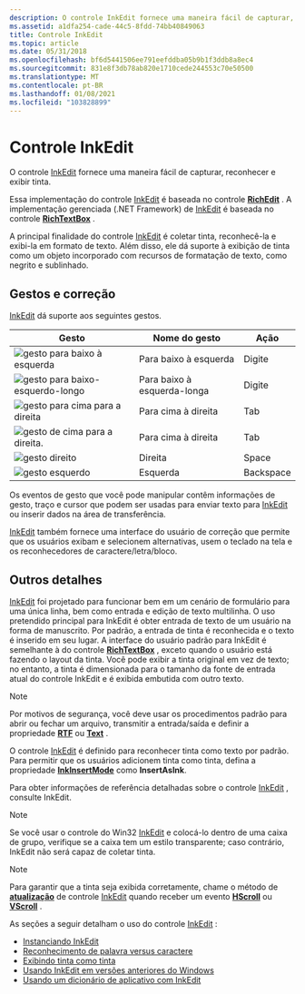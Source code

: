 ```yaml
---
description: O controle InkEdit fornece uma maneira fácil de capturar, reconhecer e exibir tinta.
ms.assetid: a1dfa254-cade-44c5-8fdd-74bb40849063
title: Controle InkEdit
ms.topic: article
ms.date: 05/31/2018
ms.openlocfilehash: bf6d5441506ee791eefddba05b9b1f3ddb8a8ec4
ms.sourcegitcommit: 831e8f3db78ab820e1710cede244553c70e50500
ms.translationtype: MT
ms.contentlocale: pt-BR
ms.lasthandoff: 01/08/2021
ms.locfileid: "103828899"
---
```

# <a name="inkedit-control"></a>Controle InkEdit

O controle [InkEdit](inkedit-control-reference.md) fornece uma maneira fácil de capturar, reconhecer e exibir tinta.

Essa implementação do controle [InkEdit](inkedit-control-reference.md) é baseada no controle [**RichEdit**](/windows/desktop/api/richole/nn-richole-iricheditole) . A implementação gerenciada (.NET Framework) de [InkEdit](/previous-versions/ms835842(v=msdn.10)) é baseada no controle [**RichTextBox**](/previous-versions/windows/) .

A principal finalidade do controle [InkEdit](inkedit-control-reference.md) é coletar tinta, reconhecê-la e exibi-la em formato de texto. Além disso, ele dá suporte à exibição de tinta como um objeto incorporado com recursos de formatação de texto, como negrito e sublinhado.

## <a name="gestures-and-correction"></a>Gestos e correção

[InkEdit](inkedit-control-reference.md) dá suporte aos seguintes gestos.



| Gesto                                                                    | Nome do gesto              | Ação               |
|----------------------------------------------------------------------------|---------------------------|----------------------|
| ![gesto para baixo à esquerda](images/d8b00c0a-f450-4f71-980f-3bca1b558e4c.gif)      | Para baixo à esquerda<br/>      | Digite<br/>     |
| ![gesto para baixo-esquerdo-longo](images/b8cb23b5-b947-477d-922f-2ffb42756804.gif) | Para baixo à esquerda-longa<br/> | Digite<br/>     |
| ![gesto para cima para a direita](images/02c34d24-c2d7-404f-b99a-742ba6de7f0c.gif)       | Para cima à direita<br/>       | Tab<br/>       |
| ![gesto de cima para a direita.](images/5e3522d3-2920-4a86-86ae-f29b01d93993.gif) | Para cima à direita<br/>  | Tab<br/>       |
| ![gesto direito](images/864cf4e1-2619-49cf-ac96-72994232e465.jpg)          | Direita<br/>          | Space<br/>     |
| ![gesto esquerdo](images/ce60cc20-1769-428d-80de-7f47c86021fb.jpg)           | Esquerda<br/>           | Backspace<br/> |



 

Os eventos de gesto que você pode manipular contêm informações de gesto, traço e cursor que podem ser usadas para enviar texto para [InkEdit](inkedit-control-reference.md) ou inserir dados na área de transferência.

[InkEdit](inkedit-control-reference.md) também fornece uma interface do usuário de correção que permite que os usuários exibam e selecionem alternativas, usem o teclado na tela e os reconhecedores de caractere/letra/bloco.

## <a name="other-details"></a>Outros detalhes

[InkEdit](inkedit-control-reference.md) foi projetado para funcionar bem em um cenário de formulário para uma única linha, bem como entrada e edição de texto multilinha. O uso pretendido principal para InkEdit é obter entrada de texto de um usuário na forma de manuscrito. Por padrão, a entrada de tinta é reconhecida e o texto é inserido em seu lugar. A interface do usuário padrão para InkEdit é semelhante à do controle [**RichTextBox**](/previous-versions/windows/) , exceto quando o usuário está fazendo o layout da tinta. Você pode exibir a tinta original em vez de texto; no entanto, a tinta é dimensionada para o tamanho da fonte de entrada atual do controle InkEdit e é exibida embutida com outro texto.

> [!Note]  
> Por motivos de segurança, você deve usar os procedimentos padrão para abrir ou fechar um arquivo, transmitir a entrada/saída e definir a propriedade [**RTF**](/windows/desktop/api/inked/nf-inked-iinkedit-get_selrtf) ou [**Text**](/windows/desktop/api/inked/nf-inked-iinkedit-get_seltext) .

 

O controle [InkEdit](inkedit-control-reference.md) é definido para reconhecer tinta como texto por padrão. Para permitir que os usuários adicionem tinta como tinta, defina a propriedade [**InkInsertMode**](/windows/desktop/api/inked/nf-inked-iinkedit-get_inkinsertmode) como **InsertAsInk**.

Para obter informações de referência detalhadas sobre o controle [InkEdit](inkedit-control-reference.md) , consulte InkEdit.

> [!Note]  
> Se você usar o controle do Win32 [InkEdit](inkedit-control-reference.md) e colocá-lo dentro de uma caixa de grupo, verifique se a caixa tem um estilo transparente; caso contrário, InkEdit não será capaz de coletar tinta.

 

> [!Note]  
> Para garantir que a tinta seja exibida corretamente, chame o método de [**atualização**](/windows/desktop/api/inked/nf-inked-iinkedit-refresh) de controle [InkEdit](inkedit-control-reference.md) quando receber um evento [**HScroll**](/dotnet/api/system.windows.forms.richtextbox.hscroll?view=netcore-3.1) ou [**VScroll**](/dotnet/api/system.windows.forms.richtextbox.vscroll?view=netcore-3.1) .

 

As seções a seguir detalham o uso do controle [InkEdit](inkedit-control-reference.md) :

-   [Instanciando InkEdit](instantiating-inkedit.md)
-   [Reconhecimento de palavra versus caractere](word-vs--character-recognition.md)
-   [Exibindo tinta como tinta](displaying-ink-as-ink.md)
-   [Usando InkEdit em versões anteriores do Windows](using-inkedit-on-earlier-versions-of-windows.md)
-   [Usando um dicionário de aplicativo com InkEdit](using-an-application-dictionary-with-inkedit.md)

 

